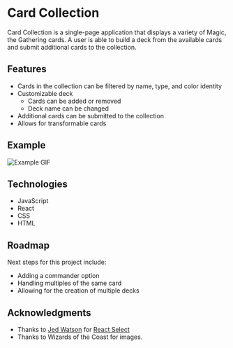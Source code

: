 # Card Collection

Card Collection is a single-page application that displays a variety of Magic, the Gathering cards. A user is able to build a deck from the available cards and submit additional cards to the collection.

## Features

- Cards in the collection can be filtered by name, type, and color identity
- Customizable deck
    - Cards can be added or removed
    - Deck name can be changed
- Additional cards can be submitted to the collection
- Allows for transformable cards

## Example

![Example GIF](/public/example.gif)

## Technologies

- JavaScript
- React
- CSS
- HTML

## Roadmap

Next steps for this project include:
- Adding a commander option
- Handling multiples of the same card
- Allowing for the creation of multiple decks

## Acknowledgments

- Thanks to [Jed Watson](https://github.com/JedWatson) for [React Select](https://github.com/JedWatson/react-select)
- Thanks to Wizards of the Coast for images. 